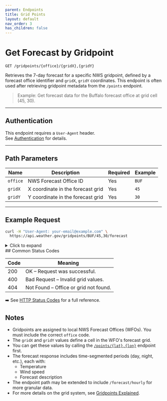 ```yaml
---
parent: Endpoints
title: Grid Points
layout: default
nav_order: 3
has_children: false
---
```


# Get Forecast by Gridpoint

`GET /gridpoints/{office}/{gridX},{gridY}`

Retrieves the 7-day forecast for a specific NWS gridpoint, defined by a forecast office identifier and `gridX`, `gridY` coordinates. This endpoint is often used after retrieving gridpoint metadata from the `/points` endpoint.

> Example: Get forecast data for the Buffalo forecast office at grid cell (45, 30).

---

## Authentication

This endpoint requires a `User-Agent` header.  
See [Authentication](../authentication.md) for details.

---

## Path Parameters

| Name      | Description                           | Required | Example |
|-----------|---------------------------------------|----------|---------|
| `office`  | NWS Forecast Office ID                | Yes      | `BUF`   |
| `gridX`   | X coordinate in the forecast grid     | Yes      | `45`    |
| `gridY`   | Y coordinate in the forecast grid     | Yes      | `30`    |

---

## Example Request

```bash
curl -H "User-Agent: your-email@example.com" \
  https://api.weather.gov/gridpoints/BUF/45,30/forecast
```
<details> <summary>Click to expand</summary>
{
  "properties": {
    "updated": "2025-05-19T07:00:00-04:00",
    "periods": [
      {
        "name": "Today",
        "startTime": "2025-05-19T08:00:00-04:00",
        "temperature": 72,
        "temperatureUnit": "F",
        "windSpeed": "10 mph",
        "shortForecast": "Partly Sunny"
      },
      {
        "name": "Tonight",
        "startTime": "2025-05-19T20:00:00-04:00",
        "temperature": 58,
        "temperatureUnit": "F",
        "windSpeed": "5 mph",
        "shortForecast": "Mostly Clear"
      }
    ]
  }
}
</details>
## Common Status Codes

| Code | Meaning                             |
|------|-------------------------------------|
| 200  | OK – Request was successful.        |
| 400  | Bad Request – Invalid grid values.  |
| 404  | Not Found – Office or grid not found. |

➡️ See [HTTP Status Codes](../concepts/status-codes.md) for a full reference.
## Notes

- Gridpoints are assigned to local NWS Forecast Offices (WFOs). You must include the correct `office` code.
- The `gridX` and `gridY` values define a cell in the WFO's forecast grid.
- You can get these values by calling the [`/points/{lat},{lon}`](./forecast.md) endpoint first.
- The forecast response includes time-segmented periods (day, night, etc.), each with:
  - Temperature
  - Wind speed
  - Forecast description
- The endpoint path may be extended to include `/forecast/hourly` for more granular data.
- For more details on the grid system, see [Gridpoints Explained](../concepts/gridpoints.md).

